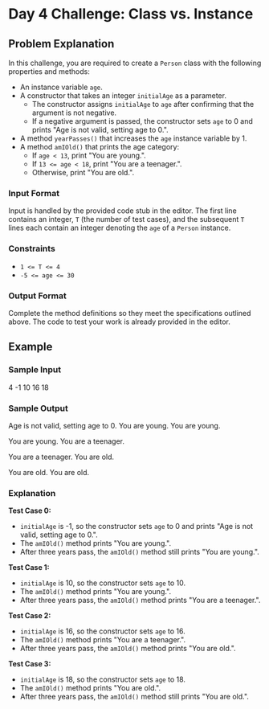 # Day 4 Challenge: Class vs. Instance

## Problem Explanation

In this challenge, you are required to create a `Person` class with the following properties and methods:
- An instance variable `age`.
- A constructor that takes an integer `initialAge` as a parameter.
  - The constructor assigns `initialAge` to `age` after confirming that the argument is not negative.
  - If a negative argument is passed, the constructor sets `age` to 0 and prints "Age is not valid, setting age to 0.".
- A method `yearPasses()` that increases the `age` instance variable by 1.
- A method `amIOld()` that prints the age category:
  - If `age < 13`, print "You are young.".
  - If `13 <= age < 18`, print "You are a teenager.".
  - Otherwise, print "You are old.".

### Input Format

Input is handled by the provided code stub in the editor. The first line contains an integer, `T` (the number of test cases), and the subsequent `T` lines each contain an integer denoting the `age` of a `Person` instance.

### Constraints

- `1 <= T <= 4`
- `-5 <= age <= 30`

### Output Format

Complete the method definitions so they meet the specifications outlined above. The code to test your work is already provided in the editor.

## Example

### Sample Input
4
-1
10
16
18

### Sample Output
Age is not valid, setting age to 0.
You are young.
You are young.

You are young.
You are a teenager.

You are a teenager.
You are old.

You are old.
You are old.

### Explanation

**Test Case 0:**  
- `initialAge` is -1, so the constructor sets `age` to 0 and prints "Age is not valid, setting age to 0.".
- The `amIOld()` method prints "You are young.".
- After three years pass, the `amIOld()` method still prints "You are young.".

**Test Case 1:**  
- `initialAge` is 10, so the constructor sets `age` to 10.
- The `amIOld()` method prints "You are young.".
- After three years pass, the `amIOld()` method prints "You are a teenager.".

**Test Case 2:**  
- `initialAge` is 16, so the constructor sets `age` to 16.
- The `amIOld()` method prints "You are a teenager.".
- After three years pass, the `amIOld()` method prints "You are old.".

**Test Case 3:**  
- `initialAge` is 18, so the constructor sets `age` to 18.
- The `amIOld()` method prints "You are old.".
- After three years pass, the `amIOld()` method still prints "You are old.".
